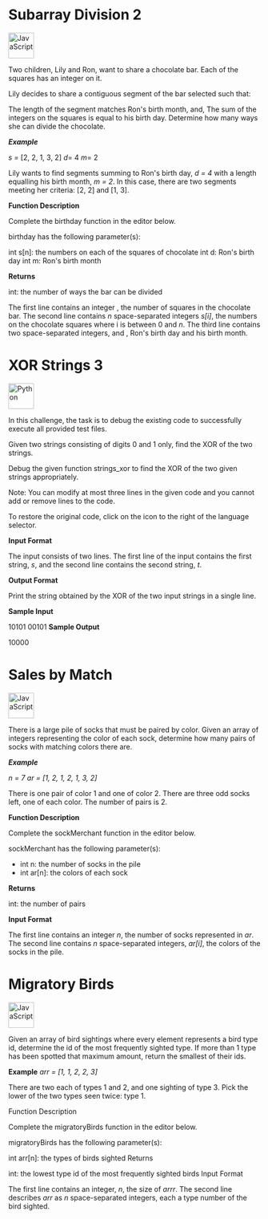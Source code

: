# Subarray Division 2 
<a href="https://developer.mozilla.org/en-US/docs/Web/JavaScript" title="JavaScript"><img src="https://github.com/get-icon/geticon/raw/master/icons/javascript.svg" alt="JavaScript" width="51px" height="51px"></a>

Two children, Lily and Ron, want to share a chocolate bar. Each of the squares has an integer on it.

Lily decides to share a contiguous segment of the bar selected such that:

The length of the segment matches Ron's birth month, and,
The sum of the integers on the squares is equal to his birth day.
Determine how many ways she can divide the chocolate.

<b>*Example*</b>

<em>s = </em>[2, 2, 1, 3, 2]
<em>d</em>= 4
<em>m</em>= 2

Lily wants to find segments summing to Ron's birth day, <em>d = 4</em> with a length equalling his birth month, <em>m = 2</em>. In this case, there are two segments meeting her criteria: [2, 2] and [1, 3].

<b>Function Description</b>

Complete the birthday function in the editor below.

birthday has the following parameter(s):

int s[n]: the numbers on each of the squares of chocolate
int d: Ron's birth day
int m: Ron's birth month

<b>Returns</b>

int: the number of ways the bar can be divided

The first line contains an integer , the number of squares in the chocolate bar.
The second line contains <em>n</em> space-separated integers <em>s[i]</em>, the numbers on the chocolate squares where i is between 0 and <em>n</em>.
The third line contains two space-separated integers,  and , Ron's birth day and his birth month.

# XOR Strings 3

<a href="https://www.python.org/" title="Python"><img src="https://github.com/get-icon/geticon/raw/master/icons/python.svg" alt="Python" width="51px" height="51px"></a>

In this challenge, the task is to debug the existing code to successfully execute all provided test files.

Given two strings consisting of digits 0 and 1 only, find the XOR of the two strings.


Debug the given function strings_xor to find the XOR of the two given strings appropriately.

Note: You can modify at most three lines in the given code and you cannot add or remove lines to the code.

To restore the original code, click on the icon to the right of the language selector.

<b>Input Format</b>

The input consists of two lines. The first line of the input contains the first string, <em>s</em>, and the second line contains the second string, <em>t</em>.

<b>Output Format</b>

Print the string obtained by the XOR of the two input strings in a single line.

<b>Sample Input</b>

10101
00101
<b>Sample Output</b>

10000

# Sales by Match
<a href="https://developer.mozilla.org/en-US/docs/Web/JavaScript" title="JavaScript"><img src="https://github.com/get-icon/geticon/raw/master/icons/javascript.svg" alt="JavaScript" width="51px" height="51px"></a>

There is a large pile of socks that must be paired by color. Given an array of integers representing the color of each sock, determine how many pairs of socks with matching colors there are.

<b>*Example*</b>

<em>n = 7</em>
<em>ar = [1, 2, 1, 2, 1, 3, 2] </em>

There is one pair of color 1 and one of color 2. There are three odd socks left, one of each color. The number of pairs is 2.

<b>Function Description</b>

Complete the sockMerchant function in the editor below.

sockMerchant has the following parameter(s):

<ul>
    <li>int n: the number of socks in the pile</li>
    <li>int ar[n]: the colors of each sock</li>
</ul>

<b>Returns</b>

int: the number of pairs

<b>Input Format</b>

The first line contains an integer <em>n</em>, the number of socks represented in <em>ar</em>.
The second line contains <em>n</em> space-separated integers, <em>ar[i]</em>, the colors of the socks in the pile.

# Migratory Birds
<a href="https://developer.mozilla.org/en-US/docs/Web/JavaScript" title="JavaScript"><img src="https://github.com/get-icon/geticon/raw/master/icons/javascript.svg" alt="JavaScript" width="51px" height="51px"></a>

Given an array of bird sightings where every element represents a bird type id, determine the id of the most frequently sighted type. If more than 1 type has been spotted that maximum amount, return the smallest of their ids.

<b>Example</b>
<em>arr = [1, 1, 2, 2, 3]</em>

There are two each of types 1 and 2, and one sighting of type 3. Pick the lower of the two types seen twice: type 1.

Function Description

Complete the migratoryBirds function in the editor below.

migratoryBirds has the following parameter(s):

int arr[n]: the types of birds sighted
Returns

int: the lowest type id of the most frequently sighted birds
Input Format

The first line contains an integer, <em>n</em>, the size of <em>arrr</em>.
The second line describes <em>arr</em> as <em>n</em> space-separated integers, each a type number of the bird sighted.
